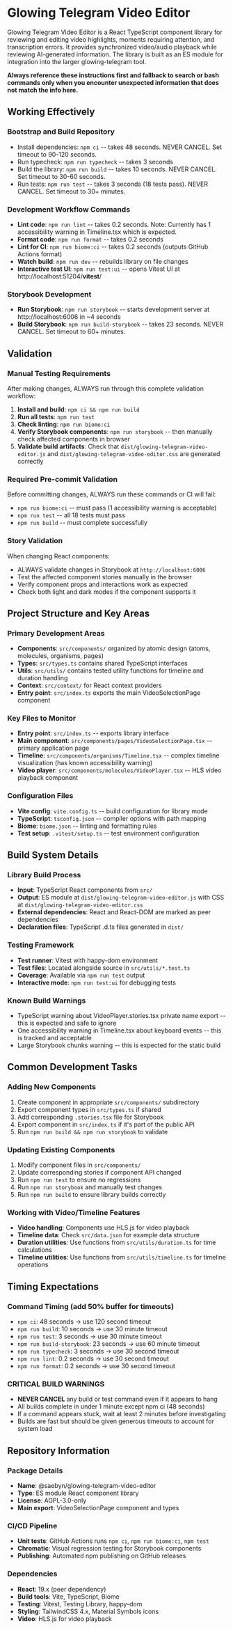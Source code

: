 # Glowing Telegram Video Editor

Glowing Telegram Video Editor is a React TypeScript component library for reviewing and editing video highlights, moments requiring attention, and transcription errors. It provides synchronized video/audio playback while reviewing AI-generated information. The library is built as an ES module for integration into the larger glowing-telegram tool.

**Always reference these instructions first and fallback to search or bash commands only when you encounter unexpected information that does not match the info here.**

## Working Effectively

### Bootstrap and Build Repository
- Install dependencies: `npm ci` -- takes 48 seconds. NEVER CANCEL. Set timeout to 90-120 seconds.
- Run typecheck: `npm run typecheck` -- takes 3 seconds
- Build the library: `npm run build` -- takes 10 seconds. NEVER CANCEL. Set timeout to 30-60 seconds.
- Run tests: `npm run test` -- takes 3 seconds (18 tests pass). NEVER CANCEL. Set timeout to 30+ minutes.

### Development Workflow Commands
- **Lint code**: `npm run lint` -- takes 0.2 seconds. Note: Currently has 1 accessibility warning in Timeline.tsx which is expected.
- **Format code**: `npm run format` -- takes 0.2 seconds
- **Lint for CI**: `npm run biome:ci` -- takes 0.2 seconds (outputs GitHub Actions format)
- **Watch build**: `npm run dev` -- rebuilds library on file changes
- **Interactive test UI**: `npm run test:ui` -- opens Vitest UI at http://localhost:51204/__vitest__/

### Storybook Development
- **Run Storybook**: `npm run storybook` -- starts development server at http://localhost:6006 in ~4 seconds
- **Build Storybook**: `npm run build-storybook` -- takes 23 seconds. NEVER CANCEL. Set timeout to 60+ minutes.

## Validation

### Manual Testing Requirements
After making changes, ALWAYS run through this complete validation workflow:
1. **Install and build**: `npm ci && npm run build`
2. **Run all tests**: `npm run test`
3. **Check linting**: `npm run biome:ci`
4. **Verify Storybook components**: `npm run storybook` -- then manually check affected components in browser
5. **Validate build artifacts**: Check that `dist/glowing-telegram-video-editor.js` and `dist/glowing-telegram-video-editor.css` are generated correctly

### Required Pre-commit Validation
Before committing changes, ALWAYS run these commands or CI will fail:
- `npm run biome:ci` -- must pass (1 accessibility warning is acceptable)
- `npm run test` -- all 18 tests must pass
- `npm run build` -- must complete successfully

### Story Validation
When changing React components:
- ALWAYS validate changes in Storybook at `http://localhost:6006`
- Test the affected component stories manually in the browser
- Verify component props and interactions work as expected
- Check both light and dark modes if the component supports it

## Project Structure and Key Areas

### Primary Development Areas
- **Components**: `src/components/` organized by atomic design (atoms, molecules, organisms, pages)
- **Types**: `src/types.ts` contains shared TypeScript interfaces
- **Utils**: `src/utils/` contains tested utility functions for timeline and duration handling
- **Context**: `src/context/` for React context providers
- **Entry point**: `src/index.ts` exports the main VideoSelectionPage component

### Key Files to Monitor
- **Entry point**: `src/index.ts` -- exports library interface
- **Main component**: `src/components/pages/VideoSelectionPage.tsx` -- primary application page
- **Timeline**: `src/components/organisms/Timeline.tsx` -- complex timeline visualization (has known accessibility warning)
- **Video player**: `src/components/molecules/VideoPlayer.tsx` -- HLS video playback component

### Configuration Files
- **Vite config**: `vite.config.ts` -- build configuration for library mode
- **TypeScript**: `tsconfig.json` -- compiler options with path mapping
- **Biome**: `biome.json` -- linting and formatting rules
- **Test setup**: `.vitest/setup.ts` -- test environment configuration

## Build System Details

### Library Build Process
- **Input**: TypeScript React components from `src/`
- **Output**: ES module at `dist/glowing-telegram-video-editor.js` with CSS at `dist/glowing-telegram-video-editor.css`
- **External dependencies**: React and React-DOM are marked as peer dependencies
- **Declaration files**: TypeScript .d.ts files generated in `dist/`

### Testing Framework
- **Test runner**: Vitest with happy-dom environment
- **Test files**: Located alongside source in `src/utils/*.test.ts`
- **Coverage**: Available via `npm run test` output
- **Interactive mode**: `npm run test:ui` for debugging tests

### Known Build Warnings
- TypeScript warning about VideoPlayer.stories.tsx private name export -- this is expected and safe to ignore
- One accessibility warning in Timeline.tsx about keyboard events -- this is tracked and acceptable
- Large Storybook chunks warning -- this is expected for the static build

## Common Development Tasks

### Adding New Components
1. Create component in appropriate `src/components/` subdirectory
2. Export component types in `src/types.ts` if shared
3. Add corresponding `.stories.tsx` file for Storybook
4. Export component in `src/index.ts` if it's part of the public API
5. Run `npm run build && npm run storybook` to validate

### Updating Existing Components
1. Modify component files in `src/components/`
2. Update corresponding stories if component API changed
3. Run `npm run test` to ensure no regressions
4. Run `npm run storybook` and manually test changes
5. Run `npm run build` to ensure library builds correctly

### Working with Video/Timeline Features
- **Video handling**: Components use HLS.js for video playback
- **Timeline data**: Check `src/data.json` for example data structure
- **Duration utilities**: Use functions from `src/utils/duration.ts` for time calculations
- **Timeline utilities**: Use functions from `src/utils/timeline.ts` for timeline operations

## Timing Expectations

### Command Timing (add 50% buffer for timeouts)
- `npm ci`: 48 seconds → use 120 second timeout
- `npm run build`: 10 seconds → use 30 minute timeout
- `npm run test`: 3 seconds → use 30 minute timeout
- `npm run build-storybook`: 23 seconds → use 60 minute timeout
- `npm run typecheck`: 3 seconds → use 30 second timeout
- `npm run lint`: 0.2 seconds → use 30 second timeout
- `npm run format`: 0.2 seconds → use 30 second timeout

### **CRITICAL BUILD WARNINGS**
- **NEVER CANCEL** any build or test command even if it appears to hang
- All builds complete in under 1 minute except npm ci (48 seconds)
- If a command appears stuck, wait at least 2 minutes before investigating
- Builds are fast but should be given generous timeouts to account for system load

## Repository Information

### Package Details
- **Name**: @saebyn/glowing-telegram-video-editor
- **Type**: ES module React component library
- **License**: AGPL-3.0-only
- **Main export**: VideoSelectionPage component and types

### CI/CD Pipeline
- **Unit tests**: GitHub Actions runs `npm ci`, `npm run biome:ci`, `npm test`
- **Chromatic**: Visual regression testing for Storybook components
- **Publishing**: Automated npm publishing on GitHub releases

### Dependencies
- **React**: 19.x (peer dependency)
- **Build tools**: Vite, TypeScript, Biome
- **Testing**: Vitest, Testing Library, happy-dom
- **Styling**: TailwindCSS 4.x, Material Symbols icons
- **Video**: HLS.js for video playback